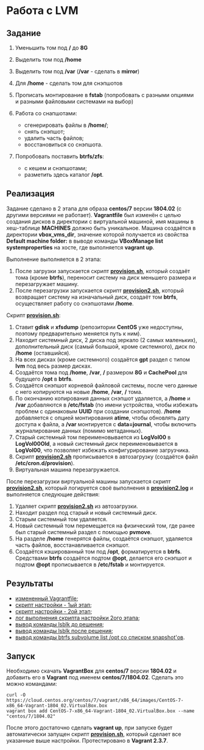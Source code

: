 # Работа с LVM

## Задание

1. Уменьшить том под **/** до **8G**
2. Выделить том под **/home**
3. Выделить том под **/var** (**/var** - сделать в **mirror**)
4. Для **/home** - сделать том для снэпшотов
5. Прописать монтирование в **fstab** (попробовать с разными опциями и разными файловыми системами на выбор)
6. Работа со снапшотами:

    - сгенерировать файлы в **/home/**;
    - снять снэпшот;
    - удалить часть файлов;
    - восстановиться со снэпшота.

7. Попробовать поставить **btrfs/zfs**:

    - с кешем и снэпшотами;
    - разметить здесь каталог **/opt**.

## Реализация

Задание сделано в 2 этапа для образа **centos/7** версии **1804.02** (с другими версиями не работает). **Vagrantfile** был изменён с целью создания дисков в директории с виртуальной машиной, имя машины в хеш-таблице **MACHINES** должно быть уникальное. Машина создаётся в директории **vbox_vms_dir**, значение которой получается из свойства **Default machine folder:** в выводе команды **VBoxManage list systemproperties** на хосте, где выполняется **vagrant up**.

Выполнение выполняется в 2 этапа:

1. После загрузки запускается скрипт **[provision.sh](https://github.com/abegorov/linux6/blob/main/provision.sh)**, который создаёт тома (кроме **btrfs**), переносит систему на диск меньшего размера и перезагружает машину.
2. После перезагрузки запускается скрипт **[provision2.sh](https://github.com/abegorov/linux6/blob/main/provision2.sh)**, который возвращает систему на изначальный диск, создаёт том **btrfs**, осуществляет работу со снэпшотами **/home**.

Скрипт **[provision.sh](https://github.com/abegorov/linux6/blob/main/provision.sh)**:

1. Ставит **gdisk** и **xfsdump** (репозитории **CentOS** уже недоступны, поэтому предварительно меняется путь к ним).
2. Находит системный диск, 2 диска под зеркало (2 самых маленьких), дополнительный диск (самый большой, кроме системного), диск по **/home** (оставшийся).
3. На всех дисках (кроме системного) создаётся **gpt** раздел с типом **lvm** под весь размер дисках.
4. Создаётся тома под **/home**, **/var**, **/** размером **8G** и **CachePool** для будущего **/opt** в **btrfs**.
5. Создаётся снэпшот корневой файловой системы, после чего данные с него копируются на новые **/home**, **/var**, **/** тома.
6. По окончанию копирования данных снэпшот удаляется, а **/home** и **/var** добавляются в **/etc/fstab** (по имени устройства, чтобы избежать проблем с одинаковым **UUID** при создании снэпшотов). **/home** добавляется с опцией монтирования **atime**, чтобы обновлять дату доступа к файла, а **/var** монтируется с **data=journal**, чтобы включить журналирование данных (помимо метаданных).
7. Старый системный том переименовывается из **LogVol00** в **LogVol00Old**, а новый системный диск переименовывается в **LogVol00**, что позволяет избежать конфигурирование загрузчика.
8. Скрипт **[provision2.sh](https://github.com/abegorov/linux6/blob/main/provision2.sh)** прописывается в автозагрузку (создаётся файл **/etc/cron.d/provision**).
9. Виртуальная машина перезагружается.

После перезагрузки виртуальной машины запускается скрипт **[provision2.sh](https://github.com/abegorov/linux6/blob/main/provision2.sh)**, который логируется своё выполнения в **[provision2.log](https://github.com/abegorov/linux6/blob/main/provision2.log)** и выполняется следующие действия:

1. Удаляет скрипт **[provision2.sh](https://github.com/abegorov/linux6/blob/main/provision2.sh)** из автозагрузки.
2. Находит раздел под старый и новый системный диск.
3. Старым системный том удаляется.
4. Новый системный том перемещается на физический том, где ранее был старый системный раздел с помощью **pvmove**.
5. На разделе **/home** генерятся файлы, создаётся снэпшот, удаляется часть файлов, восстанавливается снэпшот.
6. Создаётся кэшированный том под **/opt**, форматируется в **btrfs**. Средствами **btrfs** создаётся подтом **@opt**, делается его снэпшот и подтом **@opt** прописывается в **/etc/fstab** и монтируется.

## Результаты

- [измененный Vagrantfile](https://github.com/abegorov/linux6/blob/main/Vagrantfile);
- [скрипт настройки - 1ый этап](https://github.com/abegorov/linux6/blob/main/provision.sh);
- [скрипт настройки - 2ой этап](https://github.com/abegorov/linux6/blob/main/provision2.sh);
- [лог выполнения скрипта настройки 2ого этапа](https://github.com/abegorov/linux6/blob/main/provision2.log);
- [вывод команды lsblk до решения](https://github.com/abegorov/linux6/blob/main/lsblk-before.txt);
- [вывод команды lsblk после решения](https://github.com/abegorov/linux6/blob/main/lsblk-after.txt);
- [вывод команды btrfs subvolume list /opt со списком snapshot'ов](https://github.com/abegorov/linux6/blob/main/btrfs-snapshot.txt).

## Запуск

Необходимо скачать **VagrantBox** для **centos/7** версии **1804.02** и добавить его в **Vagrant** под именем **centos/7/1804.02**. Сделать это можно командами:

```shell
curl -O https://cloud.centos.org/centos/7/vagrant/x86_64/images/CentOS-7-x86_64-Vagrant-1804_02.VirtualBox.box
vagrant box add CentOS-7-x86_64-Vagrant-1804_02.VirtualBox.box --name "centos/7/1804.02"
```

После этого достаточно сделать **vagrant up**, при запуске будет автоматически запущен скрипт **[provision.sh](https://github.com/abegorov/linux5/blob/main/provision.sh)**, который сделает все указанные выше настройки. Протестировано в **Vagrant 2.3.7**.
